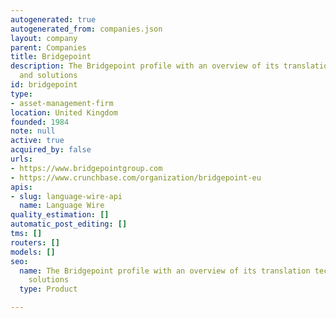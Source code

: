 ```yaml
---
autogenerated: true
autogenerated_from: companies.json
layout: company
parent: Companies
title: Bridgepoint
description: The Bridgepoint profile with an overview of its translation technologies
  and solutions
id: bridgepoint
type:
- asset-management-firm
location: United Kingdom
founded: 1984
note: null
active: true
acquired_by: false
urls:
- https://www.bridgepointgroup.com
- https://www.crunchbase.com/organization/bridgepoint-eu
apis:
- slug: language-wire-api
  name: Language Wire
quality_estimation: []
automatic_post_editing: []
tms: []
routers: []
models: []
seo:
  name: The Bridgepoint profile with an overview of its translation technologies and
    solutions
  type: Product

---
```


